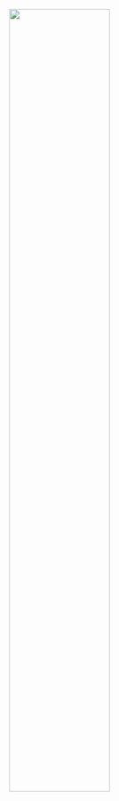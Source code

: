 <a href="https://badrishvili.com"><img src="https://gist.githubusercontent.com/greycr0w/9109255702e1319a7dfc1c89447f944b/raw/c86c5cb4d88336b8e3ff6344e26ee9e329ac9d0d/greycr0w.svg" width="60%" height="60%"></a>
